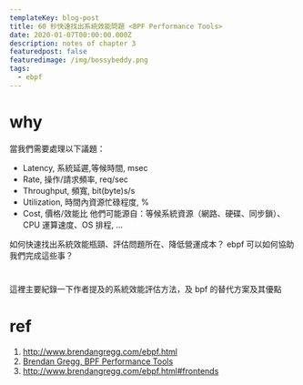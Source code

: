```yaml
---
templateKey: blog-post
title: 60 秒快速找出系統效能問題 <BPF Performance Tools> 
date: 2020-01-07T00:00:00.000Z
description: notes of chapter 3
featuredpost: false
featuredimage: /img/bossybeddy.png
tags:
  - ebpf
---
```


# why

當我們需要處理以下議題：
* Latency, 系統延遲,等候時間, msec
* Rate, 操作/請求頻率, req/sec
* Throughput, 頻寬, bit(byte)s/s
* Utilization, 時間內資源忙碌程度, %
* Cost, 價格/效能比
他們可能源自：等候系統資源（網路、硬碟、同步鎖）、CPU 運算速度、OS 排程, ...

如何快速找出系統效能瓶頸、評估問題所在、降低營運成本？
ebpf 可以如何協助我們完成這些事？

# 

這裡主要紀錄一下作者提及的系統效能評估方法，及 bpf 的替代方案及其優點


# ref
1. http://www.brendangregg.com/ebpf.html
2. [Brendan Gregg, BPF Performance Tools](http://www.brendangregg.com/bpf-performance-tools-book.html)
3. http://www.brendangregg.com/ebpf.html#frontends